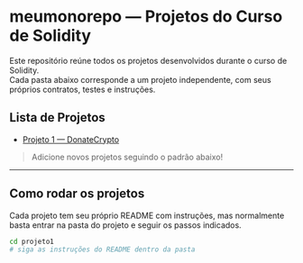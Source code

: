 # meumonorepo — Projetos do Curso de Solidity

Este repositório reúne todos os projetos desenvolvidos durante o curso de Solidity.  
Cada pasta abaixo corresponde a um projeto independente, com seus próprios contratos, testes e instruções.

## Lista de Projetos

- [Projeto 1 — DonateCrypto](./projeto1/README.md)


> Adicione novos projetos seguindo o padrão abaixo!

---

## Como rodar os projetos

Cada projeto tem seu próprio README com instruções, mas normalmente basta entrar na pasta do projeto e seguir os passos indicados.

```sh
cd projeto1
# siga as instruções do README dentro da pasta
```
